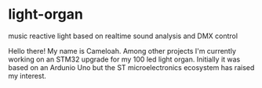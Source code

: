 # light-organ
music reactive light based on realtime sound analysis and DMX control

Hello there! My name is Cameloah. Among other projects I'm currently working on an STM32 upgrade for my 100 led light organ. Initially it was based on an Ardunio Uno but the ST microelectronics ecosystem has raised my interest.
